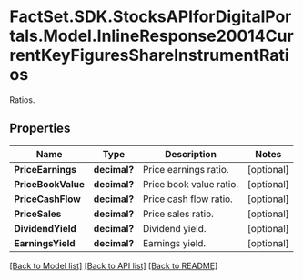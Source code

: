 # FactSet.SDK.StocksAPIforDigitalPortals.Model.InlineResponse20014CurrentKeyFiguresShareInstrumentRatios
Ratios.

## Properties

Name | Type | Description | Notes
------------ | ------------- | ------------- | -------------
**PriceEarnings** | **decimal?** | Price earnings ratio. | [optional] 
**PriceBookValue** | **decimal?** | Price book value ratio. | [optional] 
**PriceCashFlow** | **decimal?** | Price cash flow ratio. | [optional] 
**PriceSales** | **decimal?** | Price sales ratio. | [optional] 
**DividendYield** | **decimal?** | Dividend yield. | [optional] 
**EarningsYield** | **decimal?** | Earnings yield. | [optional] 

[[Back to Model list]](../README.md#documentation-for-models) [[Back to API list]](../README.md#documentation-for-api-endpoints) [[Back to README]](../README.md)

